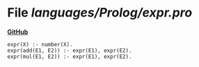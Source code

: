 # File _languages/Prolog/expr.pro_
**[GitHub](https://github.com/softlang/yas/blob/master/languages/Prolog/expr.pro)**
```
expr(X) :- number(X).
expr(add(E1, E2)) :- expr(E1), expr(E2).
expr(mul(E1, E2)) :- expr(E1), expr(E2).
```

